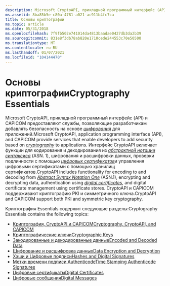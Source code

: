 ```yaml
---
description: Microsoft CryptoAPI, прикладной программный интерфейс (API) и CAPICOM предоставляют службы, позволяющие разработчикам добавлять безопасность на основе шифрования для приложений.
ms.assetid: 8ba85b5e-c80a-4781-a021-ac911b4fc7ca
title: Основы криптографии
ms.topic: article
ms.date: 05/31/2018
ms.openlocfilehash: 7f9fb502e741014da4813baadae0427db3da2b39
ms.sourcegitcommit: 831e8f3db78ab820e1710cede244553c70e50500
ms.translationtype: MT
ms.contentlocale: ru-RU
ms.lasthandoff: 01/07/2021
ms.locfileid: "104144470"
---
```

# <a name="cryptography-essentials"></a><span data-ttu-id="79f12-103">Основы криптографии</span><span class="sxs-lookup"><span data-stu-id="79f12-103">Cryptography Essentials</span></span>

<span data-ttu-id="79f12-104">Microsoft CryptoAPI, прикладной программный интерфейс (API) и CAPICOM предоставляют службы, позволяющие разработчикам добавлять безопасность на основе [*шифрования*](../secgloss/c-gly.md) для приложений.</span><span class="sxs-lookup"><span data-stu-id="79f12-104">Microsoft CryptoAPI, application programming interface (API), and CAPICOM provide services that enable developers to add security based on [*cryptography*](../secgloss/c-gly.md) to applications.</span></span> <span data-ttu-id="79f12-105">Интерфейс CryptoAPI включает функции для кодирования и декодирования из [*абстрактной нотации синтаксиса*](../secgloss/a-gly.md) (ASN. 1), шифрования и расшифровки данных, проверки подлинности с помощью [*цифровых сертификатов*](../secgloss/d-gly.md)и управления цифровыми сертификатами с помощью хранилищ сертификатов.</span><span class="sxs-lookup"><span data-stu-id="79f12-105">CryptoAPI includes functionality for encoding to and decoding from [*Abstract Syntax Notation One*](../secgloss/a-gly.md) (ASN.1), encrypting and decrypting data, authentication using [*digital certificates*](../secgloss/d-gly.md), and digital certificate management using certificate stores.</span></span> <span data-ttu-id="79f12-106">CryptoAPI и CAPICOM поддерживают криптографию PKI и симметричного ключа.</span><span class="sxs-lookup"><span data-stu-id="79f12-106">CryptoAPI and CAPICOM support both PKI and symmetric key cryptography.</span></span>

<span data-ttu-id="79f12-107">Криптография Essentials содержит следующие разделы:</span><span class="sxs-lookup"><span data-stu-id="79f12-107">Cryptography Essentials contains the following topics:</span></span>

-   [<span data-ttu-id="79f12-108">Криптография, CryptoAPI и CAPICOM</span><span class="sxs-lookup"><span data-stu-id="79f12-108">Cryptography, CryptoAPI, and CAPICOM</span></span>](cryptography--cryptoapi--and-capicom.md)
-   [<span data-ttu-id="79f12-109">Криптографические ключи</span><span class="sxs-lookup"><span data-stu-id="79f12-109">Cryptographic Keys</span></span>](cryptographic-keys.md)
-   [<span data-ttu-id="79f12-110">Закодированные и декодированные данные</span><span class="sxs-lookup"><span data-stu-id="79f12-110">Encoded and Decoded Data</span></span>](encoded-and-decoded-data.md)
-   [<span data-ttu-id="79f12-111">Шифрование и расшифровка данных</span><span class="sxs-lookup"><span data-stu-id="79f12-111">Data Encryption and Decryption</span></span>](data-encryption-and-decryption.md)
-   [<span data-ttu-id="79f12-112">Хэши и Цифровые подписи</span><span class="sxs-lookup"><span data-stu-id="79f12-112">Hashes and Digital Signatures</span></span>](hashes-and-digital-signatures.md)
-   [<span data-ttu-id="79f12-113">Метки времени подписи Authenticode</span><span class="sxs-lookup"><span data-stu-id="79f12-113">Time Stamping Authenticode Signatures</span></span>](time-stamping-authenticode-signatures.md)
-   [<span data-ttu-id="79f12-114">Цифровые сертификаты</span><span class="sxs-lookup"><span data-stu-id="79f12-114">Digital Certificates</span></span>](digital-certificates.md)
-   [<span data-ttu-id="79f12-115">Цифровые сообщения</span><span class="sxs-lookup"><span data-stu-id="79f12-115">Digital Messages</span></span>](digital-messages.md)

 

 
